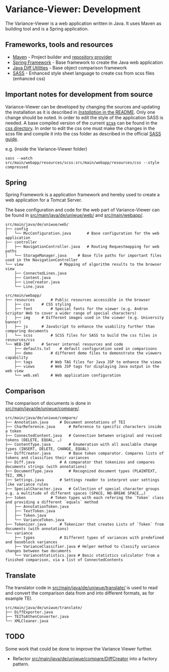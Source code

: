 Variance-Viewer: Development
============================
The Variance-Viewer is a web application written in Java.
It uses Maven as building tool and is a Spring application.

Frameworks, tools and resources
-------------------------------
* [Maven](https://maven.apache.org/) - Project builder and [repository provider](https://mvnrepository.com/)
* [Spring Framework](https://spring.io/) - Base framework to create the Java web application
* [Java Diff Utilities](https://mvnrepository.com/artifact/com.googlecode.java-diff-utils/diffutils) - Base object comparison framework
* [SASS](https://sass-lang.com/) - Enhanced style sheet language to create css from scss files (enhanced css)


Important notes for development from source
-------------------------------------------
Variance-Viewer can be developed by changing the sources and updating the installation as it is described in [_Installation_ in the README](../README.md#installation).
Only one change should be noted. In order to edit the style of the application SASS is needed.
A base compiled version of the current [scss](https://github.com/cs6-uniwue/Variance-Viewer/blob/master/src/main/webapp/resources/scss/main.scss) can be found in the [css directory](https://github.com/cs6-uniwue/Variance-Viewer/blob/master/src/main/webapp/resources/css/main.css).
In order to edit the css one must make the changes in the scss file and compile it into the css folder as described in the official [SASS guide](https://sass-lang.com/guide).

e.g. (inside the Variance-Viewer folder)
```
sass --watch src/main/webapp/resources/scss:src/main/webapp/resources/css --style compressed
```

Spring
------
Spring Framework is a application framework and hereby used to create a web application for a Tomcat Server.

The base configuration and code for the web part of Variance-Viewer can be found in 
[src/main/java/de/uniwue/web/](https://github.com/cs6-uniwue/Variance-Viewer/tree/master/src/main/java/de/uniwue/web)
and 
[src/main/webapp/](https://github.com/cs6-uniwue/Variance-Viewer/tree/master/src/main/webapp/).

```
src/main/java/de/uniwue/web/
├── config				
│   └── MvcConfiguration.java		# Base configuration for the web application 
├── controller				 
│   ├── NavigationController.java	# Routing Requestmapping for web paths 
│   └── StorageManager.java		# Base file paths for important files used in the NavigationController
└── view				# Mapping of algorithm results to the browser view
    ├── ConnectedLines.java		
    ├── Content.java
    ├── LineCreator.java
    └── Line.java
```

```
src/main/webapp/
├── resources 		# Public resources accessible in the browser
│   ├── css		# CSS styling 
│   ├── font		# Special fonts for the viewer (e.g. Andron Scriptor Web to cover a wider range of special characters)
│   ├── img		# Different images used in the viewer (e.g. University banner)
│   ├── js		# JavaScript to enhance the usability further than comparing documents
│   └── scss		# SCSS files for SASS to build the css files in resources/css
└── WEB-INF		# Server internal resources and code 
    ├── defaults.txt 	# default configuration used in comparisons
    ├── demo		# different demo files to demonstrate the viewers capability
    ├── tags		# Web TAG files for Java JSP to enhance the views
    ├── views		# Web JSP tags for displaying Java output in the web view
    └── web.xml		# Web application configuration
```

Comparison
----------
The comparison of documents is done in [src/main/java/de/uniwue/compare/](https://github.com/cs6-uniwue/Variance-Viewer/tree/master/src/main/java/de/uniwue/compare).
```
src/main/java/de/uniwue/compare/
├── Annotation.java		# Document annotations of TEI
├── CharReference.java		# Reference to specific characters inside a token
├── ConnectedContent.java	# Connection between original and revised tokens (DELETE, EQUAL, …)
├── ContentType.java		# Enumeration with all available change types (INSERT, DELETE, CHANGE, EQUAL)
├── DiffCreator.java		# Base token comparator. Compares lists of tokens and classifies their variances
├── Diff.java			# A comparator that tokenizes and compares documents strings (with annotations)
├── DocumentType.java		# Recognized document types (PLAINTEXT, TEI, XML)
├── Settings.java		# Settings reader to interpret user settings like variance rules
├── SpecialCharacter.java	# Collection of special character groups e.g. a multitude of different spaces (SPACE, NO-BREAK SPACE,…)
├── token			# Token types with each refering the `Token` class and providing a different `equals` method
│   ├── AnnotationToken.java
│   ├── TextToken.java
│   ├── Token.java
│   └── VarianceToken.java
├── Tokenizer.java		# Tokenizer that creates Lists of `Token` from documents (with annotations)
└── variance
    ├── types			# Different types of variances with predefined and baseblock variances
    ├── VarianceClassifier.java	# Helper method to classify variance changes between two documents
    └── VarianceStatistics.java	# Basic statistics calculator from a finished comparison, via a list of ConnectedContents
```


Translate
---------
The translator code in [src/main/java/de/uniwue/translate/](https://github.com/cs6-uniwue/Variance-Viewer/tree/master/src/main/java/de/uniwue/translate) is used to read and convert the comparison data from and into different formats, as for example TEI.

```
src/main/java/de/uniwue/translate/
├── DiffExporter.java
├── TEIToAthenConverter.java
└── XMLCleaner.java
```



TODO
----
Some work that could be done to improve the Variance Viewer further.
* Refactor [src/main/java/de/uniwue/compare/DiffCreator](https://github.com/cs6-uniwue/Variance-Viewer/blob/master/src/main/java/de/uniwue/compare/DiffCreator.java) into a factory pattern.
